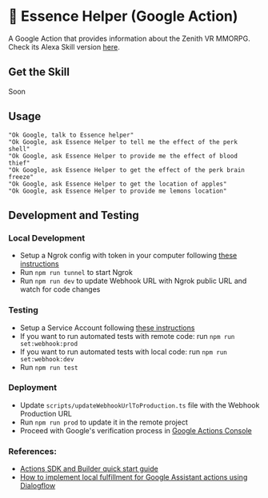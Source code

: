 # 🥽 Essence Helper (Google Action)

A Google Action that provides information about the Zenith VR MMORPG.  
Check its Alexa Skill version [here](https://github.com/Markkop/essence-helper-alexa-skill).

## Get the Skill

Soon

## Usage

```
"Ok Google, talk to Essence helper"
"Ok Google, ask Essence Helper to tell me the effect of the perk shell"
"Ok Google, ask Essence Helper to provide me the effect of blood thief"
"Ok Google, ask Essence Helper to get the effect of the perk brain freeze"
"Ok Google, ask Essence Helper to get the location of apples"
"Ok Google, ask Essence Helper to provide me lemons location"
```

## Development and Testing

### Local Development

- Setup a Ngrok config with token in your computer following [these instructions](https://dashboard.ngrok.com/get-started/setup)
- Run `npm run tunnel` to start Ngrok
- Run `npm run dev` to update Webhook URL with Ngrok public URL and watch for code changes

### Testing

- Setup a Service Account following [these instructions](https://github.com/actions-on-google/actions-builder-conversation-components-nodejs/blob/master/README.md#running-tests)
- If you want to run automated tests with remote code: run `npm run set:webhook:prod`
- If you want to run automated tests with local code: run `npm run set:webhook:dev`
- Run `npm run test`

### Deployment

- Update `scripts/updateWebhookUrlToProduction.ts` file with the Webhook Production URL
- Run `npm run prod` to update it in the remote project
- Proceed with Google's verification process in [Google Actions Console](https://console.actions.google.com/)
### References:

- [Actions SDK and Builder quick start guide](https://developers.google.com/assistant/conversational/quickstart)
- [How to implement local fulfillment for Google Assistant actions using Dialogflow](https://www.freecodecamp.org/news/how-to-implement-local-fulfillment-for-google-assistant-actions-using-dialogflow-1b3b3a13075f/)